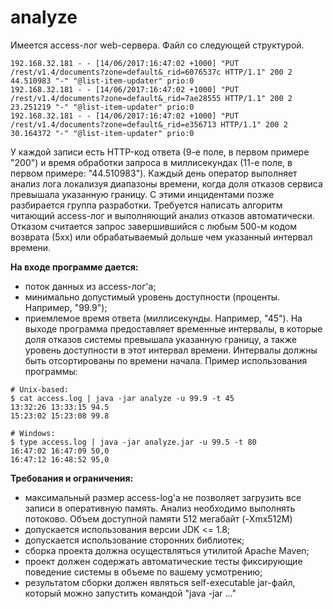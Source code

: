 # analyze
Имеется access-лог web-сервера. Файл со следующей структурой.
```
192.168.32.181 - - [14/06/2017:16:47:02 +1000] "PUT /rest/v1.4/documents?zone=default&_rid=6076537c HTTP/1.1" 200 2 44.510983 "-" "@list-item-updater" prio:0
192.168.32.181 - - [14/06/2017:16:47:02 +1000] "PUT /rest/v1.4/documents?zone=default&_rid=7ae28555 HTTP/1.1" 200 2 23.251219 "-" "@list-item-updater" prio:0
192.168.32.181 - - [14/06/2017:16:47:02 +1000] "PUT /rest/v1.4/documents?zone=default&_rid=e356713 HTTP/1.1" 200 2 30.164372 "-" "@list-item-updater" prio:0
```
 
У каждой записи есть HTTP-код ответа (9-е поле, в первом примере "200") и время обработки запроса 
в миллисекундах (11-е поле, в первом примере: "44.510983"). Каждый день оператор выполняет 
анализ лога локализуя диапазоны времени, когда доля отказов сервиса превышала указанную 
границу. С этими инцидентами позже разбирается группа разработки. Требуется написать алгоритм 
читающий access-лог и выполняющий анализ отказов автоматически.
Отказом считается запрос завершившийся с любым 500-м кодом возврата (5xx) или обрабатываемый 
дольше чем указанный интервал времени.
 
**На входе программе дается:**
* поток данных из access-лог'а;
* минимально допустимый уровень доступности (проценты. Например, "99.9");
* приемлемое время ответа (миллисекунды. Например, "45").
На выходе программа предоставляет временные интервалы, в которые доля отказов системы 
превышала указанную границу, а также уровень доступности в этот интервал времени. Интервалы 
должны быть отсортированы по времени начала.
Пример использования программы:
```
# Unix-based:
$ cat access.log | java -jar analyze -u 99.9 -t 45
13:32:26 13:33:15 94.5
15:23:02 15:23:08 99.8
```
```
# Windows:
$ type access.log | java -jar analyze.jar -u 99.5 -t 80
16:47:02 16:47:09 50,0
16:47:12 16:48:52 95,0
```
 
**Требования и ограничения:**
* максимальный размер access-log'а не позволяет загрузить все записи в оперативную память. Анализ необходимо выполнять потоково. Объем доступной памяти 512 мегабайт (-Xmx512M)
* допускается использования версии JDK <= 1.8;
* допускается использование сторонних библиотек;
* сборка проекта должна осуществляться утилитой Apache Maven;
* проект должен содержать автоматические тесты фиксирующие поведение системы в объеме по вашему усмотрению;
* результатом сборки должен являться self-executable jar-файл, который можно запустить командой "java -jar ..."

